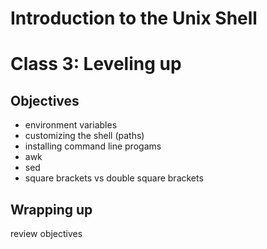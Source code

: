 # Introduction to the Unix Shell
# Class 3: Leveling up

## Objectives

- environment variables
- customizing the shell (paths)
- installing command line progams
- awk
- sed
- square brackets vs double square brackets

## Wrapping up

review objectives
